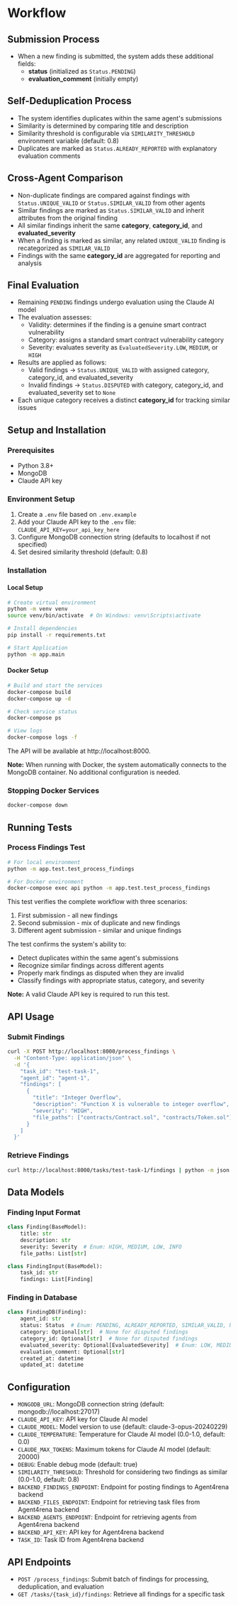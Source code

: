 # Workflow
## Submission Process

- When a new finding is submitted, the system adds these additional fields:
    - **status** (initialized as `Status.PENDING`)
    - **evaluation_comment** (initially empty)

## Self-Deduplication Process

- The system identifies duplicates within the same agent's submissions
- Similarity is determined by comparing title and description
- Similarity threshold is configurable via `SIMILARITY_THRESHOLD` environment variable (default: 0.8)
- Duplicates are marked as `Status.ALREADY_REPORTED` with explanatory evaluation comments

## Cross-Agent Comparison

- Non-duplicate findings are compared against findings with `Status.UNIQUE_VALID` or `Status.SIMILAR_VALID` from other agents
- Similar findings are marked as `Status.SIMILAR_VALID` and inherit attributes from the original finding
- All similar findings inherit the same **category**, **category_id**, and **evaluated_severity**
- When a finding is marked as similar, any related `UNIQUE_VALID` finding is recategorized as `SIMILAR_VALID`
- Findings with the same **category_id** are aggregated for reporting and analysis

## Final Evaluation

- Remaining `PENDING` findings undergo evaluation using the Claude AI model
- The evaluation assesses:
    - Validity: determines if the finding is a genuine smart contract vulnerability
    - Category: assigns a standard smart contract vulnerability category
    - Severity: evaluates severity as `EvaluatedSeverity.LOW`, `MEDIUM`, or `HIGH`
- Results are applied as follows:
    - Valid findings → `Status.UNIQUE_VALID` with assigned category, category_id, and evaluated_severity
    - Invalid findings → `Status.DISPUTED` with category, category_id, and evaluated_severity set to `None`
- Each unique category receives a distinct **category_id** for tracking similar issues

## Setup and Installation

### Prerequisites
- Python 3.8+
- MongoDB
- Claude API key

### Environment Setup
1. Create a `.env` file based on `.env.example`
2. Add your Claude API key to the `.env` file: `CLAUDE_API_KEY=your_api_key_here`
3. Configure MongoDB connection string (defaults to localhost if not specified)
4. Set desired similarity threshold (default: 0.8)

### Installation

#### Local Setup
```bash
# Create virtual environment
python -m venv venv
source venv/bin/activate  # On Windows: venv\Scripts\activate

# Install dependencies
pip install -r requirements.txt

# Start Application
python -m app.main
```

#### Docker Setup
```bash
# Build and start the services
docker-compose build
docker-compose up -d

# Check service status
docker-compose ps

# View logs
docker-compose logs -f
```

The API will be available at http://localhost:8000.

**Note:** When running with Docker, the system automatically connects to the MongoDB container. No additional configuration is needed.

### Stopping Docker Services
```bash
docker-compose down
```

## Running Tests

### Process Findings Test
```bash
# For local environment
python -m app.test.test_process_findings

# For Docker environment
docker-compose exec api python -m app.test.test_process_findings
```

This test verifies the complete workflow with three scenarios:
1. First submission - all new findings
2. Second submission - mix of duplicate and new findings
3. Different agent submission - similar and unique findings

The test confirms the system's ability to:
- Detect duplicates within the same agent's submissions
- Recognize similar findings across different agents
- Properly mark findings as disputed when they are invalid
- Classify findings with appropriate status, category, and severity

**Note:** A valid Claude API key is required to run this test.

## API Usage

### Submit Findings
```bash
curl -X POST http://localhost:8000/process_findings \
  -H "Content-Type: application/json" \
  -d '{
    "task_id": "test-task-1",
    "agent_id": "agent-1",
    "findings": [
      {
        "title": "Integer Overflow",
        "description": "Function X is vulnerable to integer overflow",
        "severity": "HIGH",
        "file_paths": ["contracts/Contract.sol", "contracts/Token.sol"]
      }
    ]
  }'
```

### Retrieve Findings
```bash
curl http://localhost:8000/tasks/test-task-1/findings | python -m json.tool
```

## Data Models

### Finding Input Format
```python
class Finding(BaseModel):
    title: str
    description: str
    severity: Severity  # Enum: HIGH, MEDIUM, LOW, INFO
    file_paths: List[str]

class FindingInput(BaseModel):
    task_id: str
    findings: List[Finding]
```

### Finding in Database
```python
class FindingDB(Finding):
    agent_id: str
    status: Status  # Enum: PENDING, ALREADY_REPORTED, SIMILAR_VALID, UNIQUE_VALID, DISPUTED
    category: Optional[str]  # None for disputed findings
    category_id: Optional[str]  # None for disputed findings
    evaluated_severity: Optional[EvaluatedSeverity]  # Enum: LOW, MEDIUM, HIGH, None for disputed
    evaluation_comment: Optional[str]
    created_at: datetime
    updated_at: datetime
```

## Configuration

- `MONGODB_URL`: MongoDB connection string (default: mongodb://localhost:27017)
- `CLAUDE_API_KEY`: API key for Claude AI model
- `CLAUDE_MODEL`: Model version to use (default: claude-3-opus-20240229)
- `CLAUDE_TEMPERATURE`: Temperature for Claude AI model (0.0-1.0, default: 0.0)
- `CLAUDE_MAX_TOKENS`: Maximum tokens for Claude AI model (default: 20000)
- `DEBUG`: Enable debug mode (default: true)
- `SIMILARITY_THRESHOLD`: Threshold for considering two findings as similar (0.0-1.0, default: 0.8)
- `BACKEND_FINDINGS_ENDPOINT`: Endpoint for posting findings to Agent4rena backend
- `BACKEND_FILES_ENDPOINT`: Endpoint for retrieving task files from Agent4rena backend
- `BACKEND_AGENTS_ENDPOINT`: Endpoint for retrieving agents from Agent4rena backend
- `BACKEND_API_KEY`: API key for Agent4rena backend
- `TASK_ID`: Task ID from Agent4rena backend

## API Endpoints

- `POST /process_findings`: Submit batch of findings for processing, deduplication, and evaluation
- `GET /tasks/{task_id}/findings`: Retrieve all findings for a specific task
